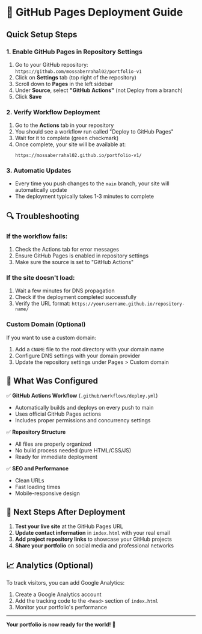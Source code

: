 # 🚀 GitHub Pages Deployment Guide

## Quick Setup Steps

### 1. Enable GitHub Pages in Repository Settings

1. Go to your GitHub repository: `https://github.com/mossaberrahal02/portfolio-v1`
2. Click on **Settings** tab (top right of the repository)
3. Scroll down to **Pages** in the left sidebar
4. Under **Source**, select **"GitHub Actions"** (not Deploy from a branch)
5. Click **Save**

### 2. Verify Workflow Deployment

1. Go to the **Actions** tab in your repository
2. You should see a workflow run called "Deploy to GitHub Pages"
3. Wait for it to complete (green checkmark)
4. Once complete, your site will be available at:
   ```
   https://mossaberrahal02.github.io/portfolio-v1/
   ```

### 3. Automatic Updates

- Every time you push changes to the `main` branch, your site will automatically update
- The deployment typically takes 1-3 minutes to complete

## 🔍 Troubleshooting

### If the workflow fails:
1. Check the Actions tab for error messages
2. Ensure GitHub Pages is enabled in repository settings
3. Make sure the source is set to "GitHub Actions"

### If the site doesn't load:
1. Wait a few minutes for DNS propagation
2. Check if the deployment completed successfully
3. Verify the URL format: `https://yourusername.github.io/repository-name/`

### Custom Domain (Optional)
If you want to use a custom domain:
1. Add a `CNAME` file to the root directory with your domain name
2. Configure DNS settings with your domain provider
3. Update the repository settings under Pages > Custom domain

## 📝 What Was Configured

✅ **GitHub Actions Workflow** (`.github/workflows/deploy.yml`)
- Automatically builds and deploys on every push to main
- Uses official GitHub Pages actions
- Includes proper permissions and concurrency settings

✅ **Repository Structure**
- All files are properly organized
- No build process needed (pure HTML/CSS/JS)
- Ready for immediate deployment

✅ **SEO and Performance**
- Clean URLs
- Fast loading times
- Mobile-responsive design

## 🎯 Next Steps After Deployment

1. **Test your live site** at the GitHub Pages URL
2. **Update contact information** in `index.html` with your real email
3. **Add project repository links** to showcase your GitHub projects
4. **Share your portfolio** on social media and professional networks

## 📈 Analytics (Optional)

To track visitors, you can add Google Analytics:
1. Create a Google Analytics account
2. Add the tracking code to the `<head>` section of `index.html`
3. Monitor your portfolio's performance

---

**Your portfolio is now ready for the world! 🌟**

